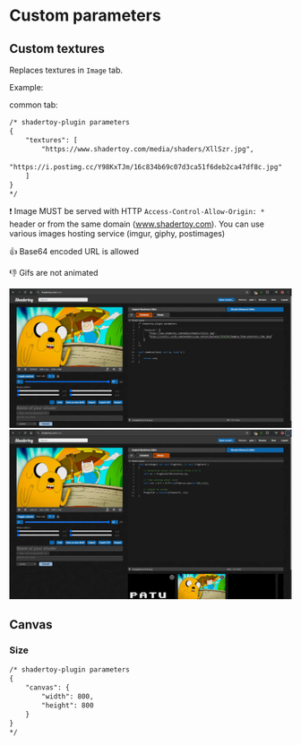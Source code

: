 # Custom parameters

## Custom textures

Replaces textures in `Image` tab.

Example:

common tab:

```
/* shadertoy-plugin parameters
{
    "textures": [
        "https://www.shadertoy.com/media/shaders/XllSzr.jpg",
        "https://i.postimg.cc/Y98KxTJm/16c834b69c07d3ca51f6deb2ca47df8c.jpg"
    ]
}
*/
```

:exclamation: Image MUST be served with HTTP `Access-Control-Allow-Origin: *` header or from the same domain (www.shadertoy.com). You can use various images hosting service (imgur, giphy, postimages)

:+1: Base64 encoded URL is allowed

:-1: Gifs are not animated

![](../screenshots/params1.png)
![](../screenshots/params2.png)

## Canvas

### Size

```
/* shadertoy-plugin parameters
{
    "canvas": {
        "width": 800,
        "height": 800
    }
}
*/
```




